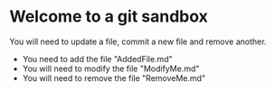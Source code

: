 # Welcome to a git sandbox

You will need to update a file, commit a new file and remove another.

* You need to add the file "AddedFile.md"
* You will need to modify the file "ModifyMe.md"
* You will need to remove the file "RemoveMe.md"

